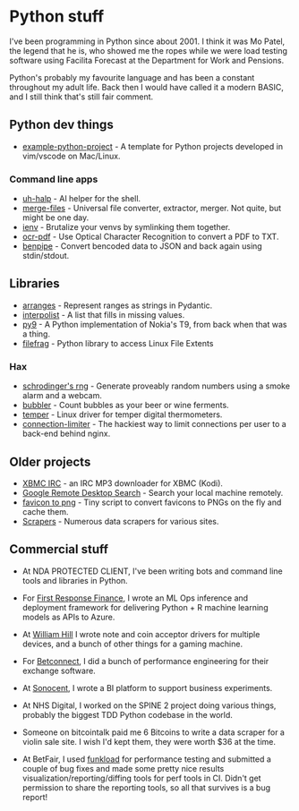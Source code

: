 # Python stuff

I've been programming in Python since about 2001. I think it was Mo Patel, the
legend that he is, who showed me the ropes while we were load testing software
using Facilita Forecast at the Department for Work and Pensions.

Python's probably my favourite language and has been a constant throughout my
adult life. Back then I would have called it a modern BASIC, and I still think
that's still fair comment.

## Python dev things

* [example-python-project](https://github.com/bitplane/example-python-project) -
  A template for Python projects developed in vim/vscode on Mac/Linux.

### Command line apps

* [uh-halp](/uh-halp) -
  AI helper for the shell.
* [merge-files](/merge-files) -
  Universal file converter, extractor, merger. Not quite, but might be one day.
* [ienv](/ienv) -
  Brutalize your venvs by symlinking them together.
* [ocr-pdf](https://github.com/bitplane/ocr-pdf) -
  Use Optical Character Recognition to convert a PDF to TXT.
* [benpipe](https://github.com/bitplane/benpipe) -
  Convert bencoded data to JSON and back again using stdin/stdout.

## Libraries

* [arranges](/arranges) -
  Represent ranges as strings in Pydantic.
* [interpolist](interpolist) -
  A list that fills in missing values.
* [py9](https://github.com/bitplane/py9) -
  A Python implementation of Nokia's T9, from back when that was a thing.
* [filefrag](https://github.com/bitplane/pyfilefrag) -
  Python library to access Linux File Extents

### Hax

* [schrodinger's rng](https://github.com/bitplane/schrodingers-rng) -
  Generate proveably random numbers using a smoke alarm and a webcam.
* [bubbler](/log/2012/02/airlock-mic-project) -
  Count bubbles as your beer or wine ferments.
* [temper](https://github.com/bitplane/temper) -
  Linux driver for temper digital thermometers.
* [connection-limiter](https://github.com/bitplane/connection-limiter) -
  The hackiest way to limit connections per user to a back-end behind nginx.

## Older projects

* [XBMC IRC](xbmc) -
  an IRC MP3 downloader for XBMC (Kodi).
* [Google Remote Desktop Search](rgds) -
  Search your local machine remotely.
* [favicon to png](https://github.com/bitplane/favicon-to-png) -
  Tiny script to convert favicons to PNGs on the fly and cache them.
* [Scrapers](scrapers) -
  Numerous data scrapers for various sites.

## Commercial stuff

* At NDA PROTECTED CLIENT, I've been writing bots and command line tools and
  libraries in Python.

* For [First Response Finance](https://www.firstresponsefinance.co.uk/), I
  wrote an ML Ops inference and deployment framework for delivering Python + R
  machine learning models as APIs to Azure.

* At [William Hill](https://www.williamhill.com/) I wrote note and coin
  acceptor drivers for multiple devices, and a bunch of other things for a
  gaming machine.

* For [Betconnect](https://www.betconnect.com/), I did a bunch of performance
  engineering for their exchange software.

* At [Sonocent](https://glean.co/), I wrote a BI platform to support business
  experiments.

* At NHS Digital, I worked on the SPINE 2 project doing various things, probably
  the biggest TDD Python codebase in the world.

* Someone on bitcointalk paid me 6 Bitcoins to write a data scraper for a
  violin sale site. I wish I'd kept them, they were worth $36 at the time.

* At BetFair, I used [funkload](https://github.com/nuxeo/funkload) for
  performance testing and submitted a couple of bug fixes and made some pretty
  nice results visualization/reporting/diffing tools for perf tools in CI.
  Didn't get permission to share the reporting tools, so all that survives is
  a bug report!
